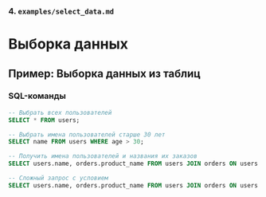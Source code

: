 
### 4. `examples/select_data.md`

# Выборка данных

## Пример: Выборка данных из таблиц

### SQL-команды

```sql
-- Выбрать всех пользователей
SELECT * FROM users;

-- Выбрать имена пользователей старше 30 лет
SELECT name FROM users WHERE age > 30;

-- Получить имена пользователей и названия их заказов
SELECT users.name, orders.product_name FROM users JOIN orders ON users.id = orders.user_id;

-- Сложный запрос с условием
SELECT users.name, orders.product_name FROM users JOIN orders ON users.id = orders.user_id WHERE (users.age < 30 AND orders.product_name = 'Laptop') OR users.name = 'Alice';
